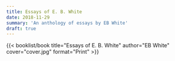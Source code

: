 ```yaml
---
title: Essays of E. B. White
date: 2018-11-29
summary: 'An anthology of essays by EB White'
draft: true
---
```


{{< booklist/book
title="Essays of E. B. White"
author="EB White"
cover="cover.jpg"
format="Print" >}}
